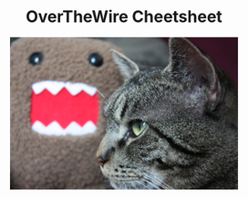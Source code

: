 <h1 align="center">OverTheWire Cheetsheet</h1>

<p align="center">
	<img src="./img/overthewire.jpg" width="400px">
</p>